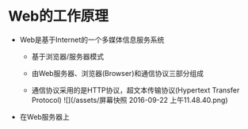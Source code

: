 # Web的工作原理

- Web是基于Internet的一个多媒体信息服务系统

  - 基于浏览器/服务器模式

  - 由Web服务器、浏览器(Browser)和通信协议三部分组成

  - 通信协议采用的是HTTP协议，超文本传输协议(Hypertext Transfer Protocol)
  ![](/assets/屏幕快照 2016-09-22 上午11.48.40.png)

- 在Web服务器上